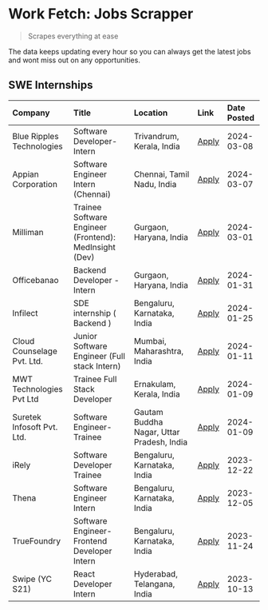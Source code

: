 # Work Fetch: Jobs Scrapper
> Scrapes everything at ease

The data keeps updating every hour so you can always get the latest jobs and wont miss out on any opportunities.

## SWE Internships
<!--START_SECTION:workfetch-->
| Company                    | Title                                                  | Location                                  | Link                                                                                                                                                                                                                                                                     | Date Posted   |
|:---------------------------|:-------------------------------------------------------|:------------------------------------------|:-------------------------------------------------------------------------------------------------------------------------------------------------------------------------------------------------------------------------------------------------------------------------|:--------------|
| Blue Ripples Technologies  | Software Developer- Intern                             | Trivandrum, Kerala, India                 | [Apply](https://in.linkedin.com/jobs/view/software-developer-intern-at-blue-ripples-technologies-3850694934?refId=t4vlXlzces3tUw3EpRATpg%3D%3D&trackingId=v8ZMgIZpArRdO8yND6aoFQ%3D%3D&position=20&pageNum=0&trk=public_jobs_jserp-result_search-card)                   | 2024-03-08    |
| Appian Corporation         | Software Engineer Intern (Chennai)                     | Chennai, Tamil Nadu, India                | [Apply](https://in.linkedin.com/jobs/view/software-engineer-intern-chennai-at-appian-corporation-3848335036?refId=t4vlXlzces3tUw3EpRATpg%3D%3D&trackingId=pe9VttcyHGEwrbb5MDzyig%3D%3D&position=21&pageNum=0&trk=public_jobs_jserp-result_search-card)                   | 2024-03-07    |
| Milliman                   | Trainee Software Engineer (Frontend): MedInsight (Dev) | Gurgaon, Haryana, India                   | [Apply](https://in.linkedin.com/jobs/view/trainee-software-engineer-frontend-medinsight-dev-at-milliman-3792874280?refId=t4vlXlzces3tUw3EpRATpg%3D%3D&trackingId=9ZRTueuN%2BugFdB1puVluvQ%3D%3D&position=5&pageNum=0&trk=public_jobs_jserp-result_search-card)           | 2024-03-01    |
| Officebanao                | Backend Developer - Intern                             | Gurgaon, Haryana, India                   | [Apply](https://in.linkedin.com/jobs/view/backend-developer-intern-at-officebanao-3814263731?refId=t4vlXlzces3tUw3EpRATpg%3D%3D&trackingId=qD6SWthT%2FdzghrIYme0q0w%3D%3D&position=23&pageNum=0&trk=public_jobs_jserp-result_search-card)                                | 2024-01-31    |
| Infilect                   | SDE internship ( Backend )                             | Bengaluru, Karnataka, India               | [Apply](https://in.linkedin.com/jobs/view/sde-internship-backend-at-infilect-3815120558?refId=t4vlXlzces3tUw3EpRATpg%3D%3D&trackingId=AXbzRWZG83tV9w3ntGE%2Bsg%3D%3D&position=25&pageNum=0&trk=public_jobs_jserp-result_search-card)                                     | 2024-01-25    |
| Cloud Counselage Pvt. Ltd. | Junior Software Engineer (Full stack Intern)           | Mumbai, Maharashtra, India                | [Apply](https://in.linkedin.com/jobs/view/junior-software-engineer-full-stack-intern-at-cloud-counselage-pvt-ltd-3803132814?refId=t4vlXlzces3tUw3EpRATpg%3D%3D&trackingId=0L%2BaXlwTFodjd6SF7AYXFQ%3D%3D&position=24&pageNum=0&trk=public_jobs_jserp-result_search-card) | 2024-01-11    |
| MWT Technologies Pvt Ltd   | Trainee Full Stack Developer                           | Ernakulam, Kerala, India                  | [Apply](https://in.linkedin.com/jobs/view/trainee-full-stack-developer-at-mwt-technologies-pvt-ltd-3800921715?refId=t4vlXlzces3tUw3EpRATpg%3D%3D&trackingId=tLxG8LF68qTXu%2BbqbSvosQ%3D%3D&position=6&pageNum=0&trk=public_jobs_jserp-result_search-card)                | 2024-01-09    |
| Suretek Infosoft Pvt. Ltd. | Software Engineer-Trainee                              | Gautam Buddha Nagar, Uttar Pradesh, India | [Apply](https://in.linkedin.com/jobs/view/software-engineer-trainee-at-suretek-infosoft-pvt-ltd-3800934643?refId=t4vlXlzces3tUw3EpRATpg%3D%3D&trackingId=ivVRneFXdz28byx6UzTJsg%3D%3D&position=17&pageNum=0&trk=public_jobs_jserp-result_search-card)                    | 2024-01-09    |
| iRely                      | Software Developer Trainee                             | Bengaluru, Karnataka, India               | [Apply](https://in.linkedin.com/jobs/view/software-developer-trainee-at-irely-3801577534?refId=t4vlXlzces3tUw3EpRATpg%3D%3D&trackingId=7T8SiV%2BuVMGgzyLCihi%2BHw%3D%3D&position=10&pageNum=0&trk=public_jobs_jserp-result_search-card)                                  | 2023-12-22    |
| Thena                      | Software Engineer Intern                               | Bengaluru, Karnataka, India               | [Apply](https://in.linkedin.com/jobs/view/software-engineer-intern-at-thena-3778731751?refId=t4vlXlzces3tUw3EpRATpg%3D%3D&trackingId=9BSnq3Y4TLHDFo5bajO6cQ%3D%3D&position=13&pageNum=0&trk=public_jobs_jserp-result_search-card)                                        | 2023-12-05    |
| TrueFoundry                | Software Engineer- Frontend Developer Intern           | Bengaluru, Karnataka, India               | [Apply](https://in.linkedin.com/jobs/view/software-engineer-frontend-developer-intern-at-truefoundry-3790095058?refId=t4vlXlzces3tUw3EpRATpg%3D%3D&trackingId=o5fjDsVUZIZPMdXEKV2jbA%3D%3D&position=12&pageNum=0&trk=public_jobs_jserp-result_search-card)               | 2023-11-24    |
| Swipe (YC S21)             | React Developer Intern                                 | Hyderabad, Telangana, India               | [Apply](https://in.linkedin.com/jobs/view/react-developer-intern-at-swipe-yc-s21-3737600089?refId=t4vlXlzces3tUw3EpRATpg%3D%3D&trackingId=il7YvaguRyHZtyGs2INk%2FQ%3D%3D&position=14&pageNum=0&trk=public_jobs_jserp-result_search-card)                                 | 2023-10-13    |
<!--END_SECTION:workfetch-->
